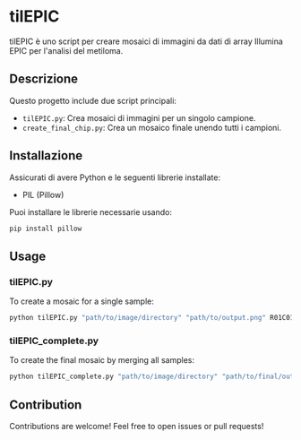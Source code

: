 # tilEPIC

tilEPIC è uno script per creare mosaici di immagini da dati di array Illumina EPIC per l'analisi del metiloma.

## Descrizione

Questo progetto include due script principali:
- `tilEPIC.py`: Crea mosaici di immagini per un singolo campione.
- `create_final_chip.py`: Crea un mosaico finale unendo tutti i campioni.

## Installazione

Assicurati di avere Python e le seguenti librerie installate:
- PIL (Pillow)

Puoi installare le librerie necessarie usando:
```sh
pip install pillow
```
## Usage

### tilEPIC.py

To create a mosaic for a single sample:

```sh
python tilEPIC.py "path/to/image/directory" "path/to/output.png" R01C01 green --vertical_shift_percent 0.5 --horizontal_shift_percent 0.01
```

### tilEPIC_complete.py

To create the final mosaic by merging all samples:

```sh
python tilEPIC_complete.py "path/to/image/directory" "path/to/final/output.png" --vertical_shift_percent 0.5 --horizontal_shift_percent 0.048
```

## Contribution

Contributions are welcome! Feel free to open issues or pull requests!

